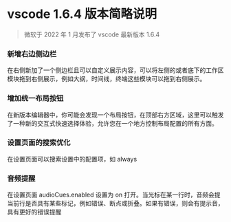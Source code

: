 # vscode 1.6.4 版本简略说明
> 微软于 2022 年 1 月发布了 vscode 最新版本 1.6.4

### 新增右边侧边栏
在右侧新加了一个侧边栏且可以自定义展示内容，可以将左侧的或者底下的工作区模块拖到右侧展示，例如大纲，时间线，终端这些模块可以拖到右侧展示。

### 增加统一布局按钮
在新版本编辑器中，你可能会发现一个布局按钮，在顶部右方区域，这里可以触发了一种新的交互式快速选择体验，允许您在一个地方控制布局配置的所有方面。

### 设置页面的搜索优化
在设置页面可以搜索设置中的配置项，如 always

### 音频提醒
在设置页面 audioCues.enabled 设置为 on 打开。当光标在某一行时，音频会提当前行是否具有某些标记，例如错误、断点或折叠。如果有错误，则会有提示音，具有更好的错误提醒
